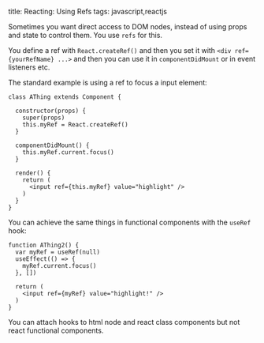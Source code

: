 title: Reacting: Using Refs
tags: javascript,reactjs

Sometimes you want direct access to DOM nodes, instead of using props and state to control them. You use `refs` for this.

You define a ref with `React.createRef()` and then you set it with `<div ref={yourRefName} ...>` and then you can use it in `componentDidMount` or in event listeners etc.

The standard example is using a ref to focus a input element:

```
class AThing extends Component {

  constructor(props) {
    super(props)
    this.myRef = React.createRef()
  }

  componentDidMount() {
    this.myRef.current.focus()
  }

  render() {
    return (
      <input ref={this.myRef} value="highlight" />
    )  
  }
}
```

You can achieve the same things in functional components with the `useRef` hook:

```
function AThing2() {
  var myRef = useRef(null)
  useEffect(() => {
    myRef.current.focus()
  }, [])

  return (
    <input ref={myRef} value="highlight!" />
  )  
}
```

You can attach hooks to html node and react class components but not react functional components.
